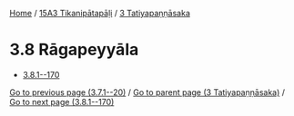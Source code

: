 
[Home](/) / [15A3 Tikanipātapāḷi](../../15A3.md) / [3 Tatiyapaṇṇāsaka](../3.md)

# 3.8 Rāgapeyyāla

* [3.8.1--170](3.8/3.8.1--170.md)

[Go to previous page (3.7.1--20)](3.7/3.7.1--20.md) / [Go to parent page (3 Tatiyapaṇṇāsaka)](../3.md) / [Go to next page (3.8.1--170)](3.8/3.8.1--170.md)


